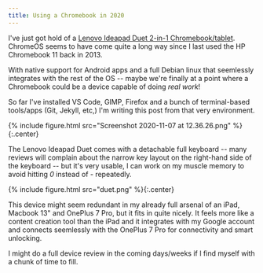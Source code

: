 ```yaml
---
title: Using a Chromebook in 2020
---
```


I've just got hold of a [Lenovo Ideapad Duet 2-in-1 Chromebook/tablet](https://www.lenovo.com/gb/en/laptops/lenovo/student-chromebooks/Lenovo-CT-X636/p/ZZICZCTCT1X). ChromeOS seems to have come quite a long way since I last used the HP Chromebook 11 back in 2013. 

With native support for Android apps and a full Debian linux that seemlessly integrates with the rest of the OS -- maybe we're finally at a point where a Chromebook could be a device capable of doing _real work_!

<!-- more -->

So far I've installed VS Code, GIMP, Firefox and a bunch of terminal-based tools/apps (Git, Jekyll, etc,) I'm writing this post from that very environment.

{% include figure.html src="Screenshot 2020-11-07 at 12.36.26.png" %}{:.center}

The Lenovo Ideapad Duet comes with a detachable full keyboard -- many reviews will complain about the narrow key layout on the right-hand side of the keyboard -- but it's very usable, I can work on my muscle memory to avoid hitting _0_ instead of _-_ repeatedly.

{% include figure.html src="duet.png" %}{:.center}

This device might seem redundant in my already full arsenal of an iPad, Macbook 13" and OnePlus 7 Pro, but it fits in quite nicely. It feels more like a content creation tool than the iPad and it integrates with my Google account and connects seemlessly with the OnePlus 7 Pro for connectivity and smart unlocking.

I might do a full device review in the coming days/weeks if I find myself with a chunk of time to fill.